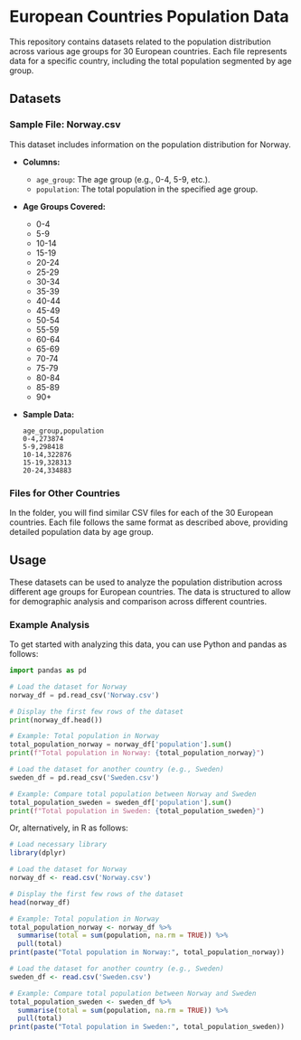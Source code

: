 # European Countries Population Data

This repository contains datasets related to the population distribution across various age groups for 30 European countries. Each file represents data for a specific country, including the total population segmented by age group.

## Datasets

### Sample File: Norway.csv

This dataset includes information on the population distribution for Norway.

- **Columns:**
  - `age_group`: The age group (e.g., 0-4, 5-9, etc.).
  - `population`: The total population in the specified age group.
 
- **Age Groups Covered:**
  - 0-4
  - 5-9
  - 10-14
  - 15-19
  - 20-24
  - 25-29
  - 30-34
  - 35-39
  - 40-44
  - 45-49
  - 50-54
  - 55-59
  - 60-64
  - 65-69
  - 70-74
  - 75-79
  - 80-84
  - 85-89
  - 90+

- **Sample Data:**
  ```csv
  age_group,population
  0-4,273874
  5-9,298418
  10-14,322876
  15-19,328313
  20-24,334883
  ```

### Files for Other Countries

In the folder, you will find similar CSV files for each of the 30 European countries. Each file follows the same format as described above, providing detailed population data by age group.

## Usage

These datasets can be used to analyze the population distribution across different age groups for European countries. The data is structured to allow for demographic analysis and comparison across different countries.

### Example Analysis

To get started with analyzing this data, you can use Python and pandas as follows:

```python
import pandas as pd

# Load the dataset for Norway
norway_df = pd.read_csv('Norway.csv')

# Display the first few rows of the dataset
print(norway_df.head())

# Example: Total population in Norway
total_population_norway = norway_df['population'].sum()
print(f"Total population in Norway: {total_population_norway}")

# Load the dataset for another country (e.g., Sweden)
sweden_df = pd.read_csv('Sweden.csv')

# Example: Compare total population between Norway and Sweden
total_population_sweden = sweden_df['population'].sum()
print(f"Total population in Sweden: {total_population_sweden}")
```

Or, alternatively, in R as follows:
```R
# Load necessary library
library(dplyr)

# Load the dataset for Norway
norway_df <- read.csv('Norway.csv')

# Display the first few rows of the dataset
head(norway_df)

# Example: Total population in Norway
total_population_norway <- norway_df %>% 
  summarise(total = sum(population, na.rm = TRUE)) %>% 
  pull(total)
print(paste("Total population in Norway:", total_population_norway))

# Load the dataset for another country (e.g., Sweden)
sweden_df <- read.csv('Sweden.csv')

# Example: Compare total population between Norway and Sweden
total_population_sweden <- sweden_df %>% 
  summarise(total = sum(population, na.rm = TRUE)) %>% 
  pull(total)
print(paste("Total population in Sweden:", total_population_sweden))
```
